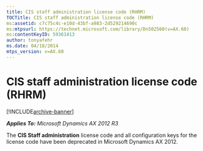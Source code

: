 ```yaml
---
title: CIS staff administration license code (RHRM)
TOCTitle: CIS staff administration license code (RHRM)
ms:assetid: c7c75c4c-e10d-43bf-a983-2d529214690c
ms:mtpsurl: https://technet.microsoft.com/library/Dn502560(v=AX.60)
ms:contentKeyID: 59361413
author: tonyafehr
ms.date: 04/18/2014
mtps_version: v=AX.60
---
```


# CIS staff administration license code (RHRM) 


[!INCLUDE[archive-banner](includes/archive-banner.md)]


_**Applies To:** Microsoft Dynamics AX 2012 R3_

The **CIS Staff administration** license code and all configuration keys for the license code have been deprecated in Microsoft Dynamics AX 2012.

  


